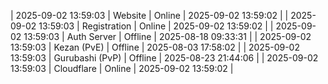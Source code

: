 | 2025-09-02 13:59:03 | Website | Online | 2025-09-02 13:59:02 |
| 2025-09-02 13:59:03 | Registration | Online | 2025-09-02 13:59:02 |
| 2025-09-02 13:59:03 | Auth Server | Offline | 2025-08-18 09:33:31 |
| 2025-09-02 13:59:03 | Kezan (PvE) | Offline | 2025-08-03 17:58:02 |
| 2025-09-02 13:59:03 | Gurubashi (PvP) | Offline | 2025-08-23 21:44:06 |
| 2025-09-02 13:59:03 | Cloudflare | Online | 2025-09-02 13:59:02 |
